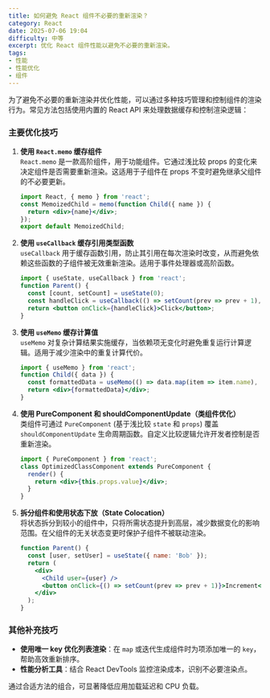 ```yaml
---
title: 如何避免 React 组件不必要的重新渲染？
category: React
date: 2025-07-06 19:04
difficulty: 中等
excerpt: 优化 React 组件性能以避免不必要的重新渲染。
tags:
- 性能
- 性能优化
- 组件
---
```

为了避免不必要的重新渲染并优化性能，可以通过多种技巧管理和控制组件的渲染行为。常见方法包括使用内置的 React API 来处理数据缓存和控制渲染逻辑：

### 主要优化技巧

1. **使用 `React.memo` 缓存组件**  
   `React.memo` 是一款高阶组件，用于功能组件。它通过浅比较 props 的变化来决定组件是否需要重新渲染。这适用于子组件在 props 不变时避免继承父组件的不必要更新。  
   ```jsx
   import React, { memo } from 'react';
   const MemoizedChild = memo(function Child({ name }) {
     return <div>{name}</div>;
   });
   export default MemoizedChild;
   ```  

2. **使用 `useCallback` 缓存引用类型函数**  
   `useCallback` 用于缓存函数引用，防止其引用在每次渲染时改变，从而避免依赖这些函数的子组件被无效重新渲染。适用于事件处理器或高阶函数。  
   ```jsx
   import { useState, useCallback } from 'react';
   function Parent() {
     const [count, setCount] = useState(0);
     const handleClick = useCallback(() => setCount(prev => prev + 1), []);
     return <button onClick={handleClick}>Click</button>;
   }
   ```

3. **使用 `useMemo` 缓存计算值**  
   `useMemo` 对复杂计算结果实施缓存，当依赖项无变化时避免重复运行计算逻辑。适用于减少渲染中的重复计算代价。  
   ```jsx
   import { useMemo } from 'react';
   function Child({ data }) {
     const formattedData = useMemo(() => data.map(item => item.name), [data]);
     return <div>{formattedData}</div>;
   }
   ```  

4. **使用 PureComponent 和 shouldComponentUpdate（类组件优化）**  
   类组件可通过 `PureComponent` (基于浅比较 `state` 和 `props`) 覆盖 `shouldComponentUpdate` 生命周期函数。自定义比较逻辑允许开发者控制是否重新渲染。  
   ```jsx
   import { PureComponent } from 'react';
   class OptimizedClassComponent extends PureComponent {
     render() {
       return <div>{this.props.value}</div>;
     }
   }
   ```  

5. **拆分组件和使用状态下放（State Colocation）**  
   将状态拆分到较小的组件中，只将所需状态提升到高层，减少数据变化的影响范围。在父组件的无关状态变更时保护子组件不被联动渲染。  
   ```jsx
   function Parent() {
     const [user, setUser] = useState({ name: 'Bob' });
     return (
       <div>
         <Child user={user} />
         <button onClick={() => setCount(prev => prev + 1)}>Increment</button>
       </div>
     );
   }
   ```  

### 其他补充技巧

- **使用唯一 key 优化列表渲染**：在 `map` 或迭代生成组件时为项添加唯一的 `key`，帮助高效重新排序。  
- **性能分析工具**：结合 React DevTools 监控渲染成本，识别不必要渲染点。

通过合适方法的组合，可显著降低应用加载延迟和 CPU 负载。
